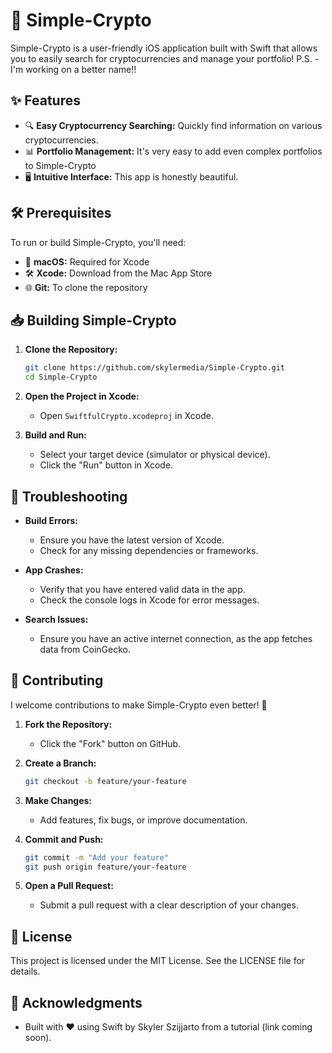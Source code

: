 # 🚀 Simple-Crypto

Simple-Crypto is a user-friendly iOS application built with Swift that allows you to easily search for cryptocurrencies and manage your portfolio!
P.S. - I'm working on a better name!!

## ✨ Features

- 🔍 **Easy Cryptocurrency Searching:** Quickly find information on various cryptocurrencies.
- 📊 **Portfolio Management:** It's very easy to add even complex portfolios to Simple-Crypto
- 🖥️ **Intuitive Interface:** This app is honestly beautiful.

## 🛠️ Prerequisites

To run or build Simple-Crypto, you'll need:

- 🍎 **macOS:** Required for Xcode
- 🛠️ **Xcode:** Download from the Mac App Store
- 🌐 **Git:** To clone the repository

## 📥 Building Simple-Crypto

1. **Clone the Repository:**

   ```sh
   git clone https://github.com/skylermedia/Simple-Crypto.git
   cd Simple-Crypto
   ```

2. **Open the Project in Xcode:**
   - Open `SwiftfulCrypto.xcodeproj` in Xcode.

3. **Build and Run:**
   - Select your target device (simulator or physical device).
   - Click the "Run" button in Xcode.

## 🐛 Troubleshooting

- **Build Errors:**
  - Ensure you have the latest version of Xcode.
  - Check for any missing dependencies or frameworks.

- **App Crashes:**
  - Verify that you have entered valid data in the app.
  - Check the console logs in Xcode for error messages.

- **Search Issues:**
  - Ensure you have an active internet connection, as the app fetches data from CoinGecko.

## 🤝 Contributing

I welcome contributions to make Simple-Crypto even better! 🌟

1. **Fork the Repository:**
   - Click the "Fork" button on GitHub.

2. **Create a Branch:**

   ```sh
   git checkout -b feature/your-feature
   ```

3. **Make Changes:**
   - Add features, fix bugs, or improve documentation.

4. **Commit and Push:**

   ```sh
   git commit -m "Add your feature"
   git push origin feature/your-feature
   ```

5. **Open a Pull Request:**
   - Submit a pull request with a clear description of your changes.

## 📜 License

This project is licensed under the MIT License. See the LICENSE file for details.

## 🙌 Acknowledgments

- Built with ❤️ using Swift by Skyler Szijjarto from a tutorial (link coming soon).
